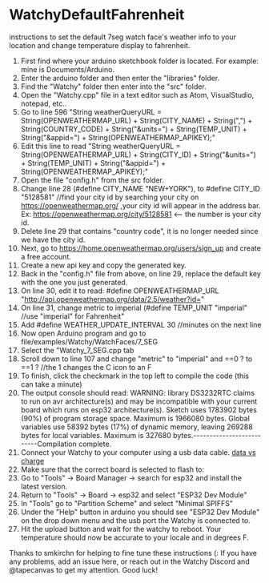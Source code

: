 # WatchyDefaultFahrenheit
instructions to set the default 7seg watch face's weather info to your location and change temperature display to fahrenheit.

1. First find where your arduino sketchbook folder is located. For example: mine is Documents/Arduino.
2. Enter the arduino folder and then enter the "libraries" folder.
3. Find the "Watchy" folder then enter into the "src" folder.
4. Open the "Watchy.cpp" file in a text editor such as Atom, VisualStudio, notepad, etc..
5. Go to line 596 "String weatherQueryURL = String(OPENWEATHERMAP_URL) + String(CITY_NAME) + String(",") + String(COUNTRY_CODE) + String("&units=") + String(TEMP_UNIT) + String("&appid=") + String(OPENWEATHERMAP_APIKEY);"
6. Edit this line to read "String weatherQueryURL = String(OPENWEATHERMAP_URL) + String(CITY_ID) + String("&units=") + String(TEMP_UNIT) + String("&appid=") + String(OPENWEATHERMAP_APIKEY);"
7. Open the file "config.h" from the src folder.
8. Change line 28 (#define CITY_NAME "NEW+YORK"), to #define CITY_ID "5128581" //find your city id by searching your city on https://openweathermap.org/ ,your city id will appear in the address bar. Ex: https://openweathermap.org/city/5128581 <-- the number is your city id.
9. Delete line 29 that contains "country code", it is no longer needed since we have the city id.
7. Next, go to https://home.openweathermap.org/users/sign_up and create a free account.
8. Create a new api key and copy the generated key.
9. Back in the "config.h" file from above, on line 29, replace the default key with the one you just generated.
10. On line 30, edit it to read: #define OPENWEATHERMAP_URL "http://api.openweathermap.org/data/2.5/weather?id="
11. On line 31, change metric to imperial (#define TEMP_UNIT "imperial" //use "imperial" for Fahrenheit"
12. Add #define WEATHER_UPDATE_INTERVAL 30 //minutes on the next line
13. Now open Arduino program and go to file/examples/Watchy/WatchFaces/7_SEG
14. Select the "Watchy_7_SEG.cpp tab
15. Scroll down to line 107 and change "metric" to "imperial" and ==0 ? to ==1 ? //the 1 changes the C icon to an F
16. To finish, click the checkmark in the top left to compile the code (this can take a minute)
17. The output console should read: 
WARNING: library DS3232RTC claims to run on avr architecture(s) and may be incompatible with your current board which runs on esp32 architecture(s).
Sketch uses 1783902 bytes (90%) of program storage space. Maximum is 1966080 bytes.
Global variables use 58392 bytes (17%) of dynamic memory, leaving 269288 bytes for local variables. Maximum is 327680 bytes.--------------------------Compilation complete.
17. Connect your Watchy to your computer using a usb data cable. [data vs charge](https://www.dignited.com/50330/usb-data-cable-vs-usb-charging-cable/)
18. Make sure that the correct board is selected to flash to:
19. Go to "Tools" -> Board Manager -> search for esp32 and install the latest version.
20. Return to "Tools" -> Board -> esp32 and select "ESP32 Dev Module"
21. In "Tools" go to "Partition Scheme" and select "Minimal SPIFFS"
22. Under the "Help" button in arduino you should see "ESP32 Dev Module" on the drop down menu and the usb port the Watchy is connected to. 
23. Hit the upload button and wait for the watchy to reboot. Your temperature should now be accurate to your locale and in degrees F.

Thanks to smkirchn for helping to fine tune these instructions (: If you have any problems, add an issue here, or reach out in the Watchy Discord and @tapecanvas to get my attention. Good luck!

